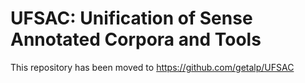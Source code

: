 # UFSAC: Unification of Sense Annotated Corpora and Tools

This repository has been moved to https://github.com/getalp/UFSAC
